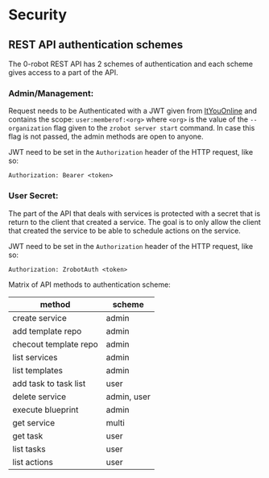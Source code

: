 # Security

## REST API authentication schemes
The 0-robot REST API has 2 schemes of authentication and each scheme gives access to a part of the API.

### Admin/Management:  
Request needs to be Authenticated with a JWT given from [ItYouOnline](https://itsyou.online/) and contains the scope: `user:memberof:<org>` where `<org>` is the value of the `--organization` flag given to the `zrobot server start` command. In case this flag is not passed, the admin methods are open to anyone.

JWT need to be set in the `Authorization` header of the HTTP request, like so:  
```
Authorization: Bearer <token>
````

### User Secret:
The part of the API that deals with services is protected with a secret that is return to the client that created a service.  The goal is to only allow the client that created the service to be able to schedule actions on the service.

JWT need to be set in the `Authorization` header of the HTTP request, like so:  
```
Authorization: ZrobotAuth <token>
````


Matrix of API methods to authentication scheme:

| method | scheme |
|---|---|
|create service         |admin|
|add template repo      |admin|
|checout template repo  |admin|
|list services          |admin|
|list templates         |admin|
|add task to task list  |user|
|delete service         |admin, user|
|execute blueprint      |admin|
|get service            |multi|
|get task               |user|
|list tasks             |user|
|list actions           |user|